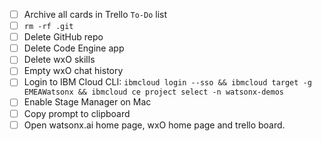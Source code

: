 
- [ ] Archive all cards in Trello `To-Do` list
- [ ] `rm -rf .git`
- [ ] Delete GitHub repo
- [ ] Delete Code Engine app
- [ ] Delete wxO skills
- [ ] Empty wxO chat history
- [ ] Login to IBM Cloud CLI: `ibmcloud login --sso && ibmcloud target -g EMEAWatsonx && ibmcloud ce project select -n watsonx-demos`
- [ ] Enable Stage Manager on Mac
- [ ] Copy prompt to clipboard
- [ ] Open watsonx.ai home page, wxO home page and trello board.